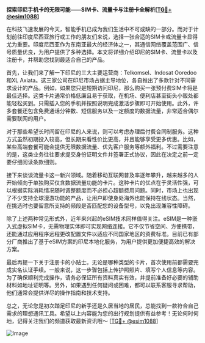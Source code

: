**探索印尼手机卡的无限可能——SIM卡、流量卡与注册卡全解析[[TG💪+ @esim1088](https://t.me/s/esim1088)]**

在科技飞速发展的今天，智能手机已成为我们生活中不可或缺的一部分。而对于计划前往印度尼西亚旅行或工作的朋友们来说，选择一张合适的SIM卡或流量卡显得尤为重要。印度尼西亚作为东南亚最大的经济体之一，其通信网络覆盖范围广、信号质量优良，为用户提供了多种选择。本文将详细介绍印尼的SIM卡、流量卡以及注册卡，并帮助您找到最适合自己的产品。

首先，让我们来了解一下印尼的三大主要运营商：Telkomsel、Indosat Ooredoo和XL Axiata。这三家公司在印尼市场占据主导地位，各自推出了多款针对不同需求设计的产品。例如，如果您只是短期访问印尼，那么购买一张预付费SIM卡将是最佳选择。这类卡片通常价格低廉且易于获取，在机场、便利店甚至街头小贩处都能轻松买到。只需插入您的手机并按照说明完成激活步骤即可开始使用。此外，许多套餐还包含免费通话分钟数、短信服务以及一定额度的数据流量，非常适合偶尔需要联网的用户。

对于那些希望长时间留在印尼的人来说，则可以考虑办理后付费合同制服务。这种方式虽然初期投入较高，但长期来看性价比更高，并且能够享受更多优惠。比如，某些高端套餐可能会提供无限数据流量、优先客户服务等额外福利。不过需要注意的是，这类业务往往要求提交身份证明文件并签署正式协议，因此在决定之前一定要仔细阅读条款细则。

接下来谈谈流量卡这一新兴领域。随着移动互联网普及率逐年攀升，越来越多的人开始倾向于单独购买仅含数据流量功能的卡片。这种卡片的优点在于灵活性强，可以根据实际消耗情况随时调整额度而不必担心超额费用问题。同时，市场上也出现了不少支持全球漫游功能的产品，让用户即使身处海外也能保持在线状态。当然，在挑选时也要留意所支持的频段是否匹配您的设备型号，以免出现兼容性障碍。

除了上述两种常见形式外，近年来兴起的eSIM技术同样值得关注。eSIM是一种嵌入式虚拟SIM卡，无需物理实体即可实现网络连接。它不仅节省空间、方便携带，还能通过应用程序远程更改配置文件以适应不同国家地区的资费标准。目前已有部分厂商推出了基于eSIM方案的印尼本地化服务，为用户提供更加便捷高效的解决方案。

最后再提一下关于注册卡的小贴士。无论是哪种类型的卡片，首次使用前都需要完成实名认证手续。一般来说，这一步骤包括上传护照照片、填写个人信息等内容。为了确保顺利完成操作，请务必保证所有资料真实有效，并提前准备好必要的辅助材料如地址证明等。另外，如果遇到任何疑问或困难，都可以联系客服寻求帮助，他们通常会提供详尽的操作指南和技术支持。

总之，无论您是初次踏足印尼的新手还是久居当地的居民，总能找到一款符合自己需求的理想通讯工具。希望以上内容能为您的出行规划提供有益参考！无论何时何地，记得关注我们的频道获取最新资讯哦～ [[TG💪+ @esim1088](https://t.me/s/esim1088)]

![Image](https://i.postimg.cc/4NQfJmqS/Snipaste-2025-05-13-00-14-12.png)